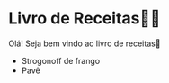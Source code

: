 # Livro de Receitas:man_cook:

Olá! Seja bem vindo ao livro de receitas:wave:

- Strogonoff de frango
- Pavê
